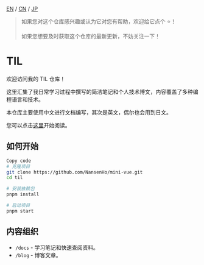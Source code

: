 [EN](./README.md) / [CN](./README_CN.md) / [JP](./README_JP.md)

> 如果您对这个仓库感兴趣或认为它对您有帮助，欢迎给它点个 :star:！
>
> 如果您想要及时获取这个仓库的最新更新，不妨关注一下！

# TIL

欢迎访问我的 TIL 仓库！

这里汇集了我日常学习过程中撰写的简洁笔记和个人技术博文，内容覆盖了多种编程语言和技术。

本仓库主要使用中文进行文档编写，其次是英文，偶尔也会用到日文。

您可以点击[这里](https://til-nansenho.netlify.app/)开始阅读。

## 如何开始

```bash
Copy code
# 克隆项目
git clone https://github.com/NansenHo/mini-vue.git
cd til

# 安装依赖包
pnpm install

# 启动项目
pnpm start
```

## 内容组织

- `/docs` - 学习笔记和快速查阅资料。
- `/blog` - 博客文章。
